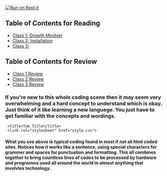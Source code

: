 [![Run on Repl.it](https://repl.it/badge/github/PotatoGod123/reading-notes)](https://repl.it/github/PotatoGod123/reading-notes)
## Table of Contents for Reading
- [Class 1: Growth Mindset](growthmindset.md)
- [Class 2: Installation](InstallingStuff.md)
- [Class 3:]()

## Table of Contents for Review
- [Class 1 Review](class1_review.md)
- [Class 2 Review](class2review.md)
- [Class 3 Review]()




 
 
 ### If you're new to this whole coding scene then it may seem very overwhelming and a hard concept to understand which is okay. Just think of it like learning a new languege. You just have to get familiar with the concepts and wordings.  



> <!DOCTYPE html>

>  <html>
 >  <head>
     <title>Tab Title</title>
     <link rel="stylesheet" href="style.css">
   </head>

#### What you see above is typical coding found in most if not all html coded sites. Notices how it works like a sentence, using special characters for grammer and spaces for punctuation and formatting. This all combines together to bring countless lines of codes to be processed by hardware and programms used all around the world in almost anything that involvles technology.

 




